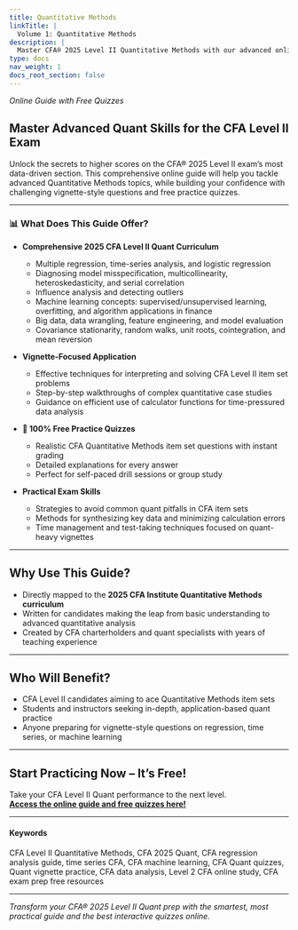 ```yaml
---
title: Quantitative Methods
linkTitle: |
  Volume 1: Quantitative Methods
description: |
  Master CFA® 2025 Level II Quantitative Methods with our advanced online guide. Get comprehensive curriculum coverage, free quizzes, and expert strategies for item set questions on regression, time series, and machine learning.
type: docs
nav_weight: 1
docs_root_section: false
---
```


_Online Guide with Free Quizzes_

## Master Advanced Quant Skills for the CFA Level II Exam

Unlock the secrets to higher scores on the CFA® 2025 Level II exam’s most data-driven section. This comprehensive online guide will help you tackle advanced Quantitative Methods topics, while building your confidence with challenging vignette-style questions and free practice quizzes.

---

### 📊 What Does This Guide Offer?

- **Comprehensive 2025 CFA Level II Quant Curriculum**
  - Multiple regression, time-series analysis, and logistic regression
  - Diagnosing model misspecification, multicollinearity, heteroskedasticity, and serial correlation
  - Influence analysis and detecting outliers
  - Machine learning concepts: supervised/unsupervised learning, overfitting, and algorithm applications in finance
  - Big data, data wrangling, feature engineering, and model evaluation
  - Covariance stationarity, random walks, unit roots, cointegration, and mean reversion

- **Vignette-Focused Application**
  - Effective techniques for interpreting and solving CFA Level II item set problems
  - Step-by-step walkthroughs of complex quantitative case studies
  - Guidance on efficient use of calculator functions for time-pressured data analysis

- **📝 100% Free Practice Quizzes**
  - Realistic CFA Quantitative Methods item set questions with instant grading
  - Detailed explanations for every answer
  - Perfect for self-paced drill sessions or group study

- **Practical Exam Skills**
  - Strategies to avoid common quant pitfalls in CFA item sets
  - Methods for synthesizing key data and minimizing calculation errors
  - Time management and test-taking techniques focused on quant-heavy vignettes

---

## Why Use This Guide?

- Directly mapped to the **2025 CFA Institute Quantitative Methods curriculum**
- Written for candidates making the leap from basic understanding to advanced quantitative analysis
- Created by CFA charterholders and quant specialists with years of teaching experience

---

## Who Will Benefit?

- CFA Level II candidates aiming to ace Quantitative Methods item sets
- Students and instructors seeking in-depth, application-based quant practice
- Anyone preparing for vignette-style questions on regression, time series, or machine learning

---

## Start Practicing Now – It’s Free!

Take your CFA Level II Quant performance to the next level.  
**[Access the online guide and free quizzes here!](#)**

---

#### Keywords

CFA Level II Quantitative Methods, CFA 2025 Quant, CFA regression analysis guide, time series CFA, CFA machine learning, CFA Quant quizzes, Quant vignette practice, CFA data analysis, Level 2 CFA online study, CFA exam prep free resources

---

_Transform your CFA® 2025 Level II Quant prep with the smartest, most practical guide and the best interactive quizzes online._ 

